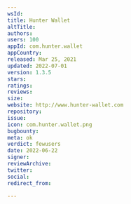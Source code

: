 ```yaml
---
wsId: 
title: Hunter Wallet
altTitle: 
authors: 
users: 100
appId: com.hunter.wallet
appCountry: 
released: Mar 25, 2021
updated: 2022-07-01
version: 1.3.5
stars: 
ratings: 
reviews: 
size: 
website: http://www.hunter-wallet.com
repository: 
issue: 
icon: com.hunter.wallet.png
bugbounty: 
meta: ok
verdict: fewusers
date: 2022-06-22
signer: 
reviewArchive: 
twitter: 
social: 
redirect_from: 

---
```


